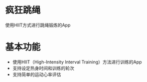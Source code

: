 # 疯狂跳绳
使用HIIT方式进行跳绳锻炼的App

# 基本功能
* 使用HIIT（High-Intensity Interval Training）方法进行训练的App
* 支持设定热身时间和训练的轮次
* 支持简单的运动心率评估

